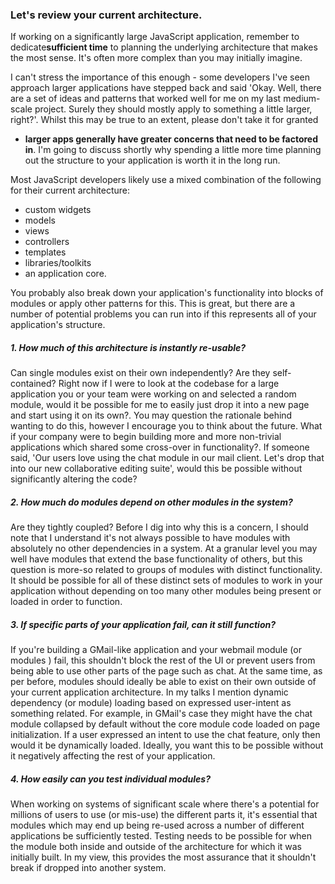 ### Let's review your current architecture.

If working on a significantly large JavaScript application, remember to
dedicate**sufficient time** to planning the underlying architecture that makes
the most sense. It's often more complex than you may initially imagine.

I can't stress the importance of this enough - some developers I've seen
approach larger applications have stepped back and said 'Okay. Well, there are a
set of ideas and patterns that worked well for me on my last medium-scale 
project. Surely they should mostly apply to something a little larger, right?'. 
Whilst this may be true to an extent, please don't take it for granted
- **larger apps generally have greater concerns that need to be factored in**.
I'm going to discuss shortly why spending a little more time planning out the 
structure to your application is worth it in the long run.

Most JavaScript developers likely use a mixed combination of the following for
their current architecture:

*   custom widgets
*   models
*   views
*   controllers
*   templates
*   libraries/toolkits
*   an application core. 

You probably also break down your application's functionality into blocks of
modules or apply other patterns for this. This is great, but there are a number 
of potential problems you can run into if this represents all of your 
application's structure.


##### 1. How much of this architecture is instantly re-usable? 

Can single modules exist on their own independently? Are they self-contained?
Right now if I were to look at the codebase for a large application you or your 
team were working on and selected a random module, would it be possible for me 
to easily just drop it into a new page and start using it on its own?. You may 
question the rationale behind wanting to do this, however I encourage you to 
think about the future. What if your company were to begin building more and 
more non-trivial applications which shared some cross-over in functionality?. If
someone said, 'Our users love using the chat module in our mail client. Let's 
drop that into our new collaborative editing suite', would this be possible 
without significantly altering the code?


##### 2. How much do modules depend on other modules in the system? 

Are they tightly coupled? Before I dig into why this is a concern, I should
note that I understand it's not always possible to have modules with absolutely 
no other dependencies in a system. At a granular level you may well have modules
that extend the base functionality of others, but this question is more-so 
related to groups of modules with distinct functionality. It should be possible 
for all of these distinct sets of modules to work in your application without 
depending on too many other modules being present or loaded in order to function.


##### 3. If specific parts of your application fail, can it still function? 

If you're building a GMail-like application and your webmail module (or modules
) fail, this shouldn't block the rest of the UI or prevent users from being able
to use other parts of the page such as chat. At the same time, as per before, 
modules should ideally be able to exist on their own outside of your current 
application architecture. In my talks I mention dynamic dependency (or module) 
loading based on expressed user-intent as something related. For example, in 
GMail's case they might have the chat module collapsed by default without the 
core module code loaded on page initialization. If a user expressed an intent to
use the chat feature, only then would it be dynamically loaded. Ideally, you 
want this to be possible without it negatively affecting the rest of your 
application.


##### 4. How easily can you test individual modules?

When working on systems of significant scale where there's a potential for
millions of users to use (or mis-use) the different parts it, it's essential 
that modules which may end up being re-used across a number of different 
applications be sufficiently tested. Testing needs to be possible for when the 
module both inside and outside of the architecture for which it was initially 
built. In my view, this provides the most assurance that it shouldn't break if 
dropped into another system.